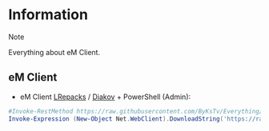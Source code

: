 # Information

> [!NOTE]
> Everything about eM Client.

## eM Client

- eM Client [LRepacks](https://lrepacks.net/repaki-programm-dlya-interneta/364-repack-em-client-amp-portable.html) / [Diakov](https://diakov.net/14616-em-client-pro-9222300-portable.html) + PowerShell (Admin):

```powershell
#Invoke-RestMethod https://raw.githubusercontent.com/ByKsTv/Everything/main/Windows/eM_Client/License.ps1 | Invoke-Expression
Invoke-Expression (New-Object Net.WebClient).DownloadString('https://raw.githubusercontent.com/ByKsTv/Everything/main/Windows/eM_Client/License.ps1')

```
